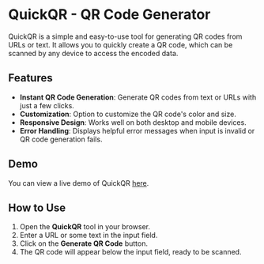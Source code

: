 # QuickQR - QR Code Generator

QuickQR is a simple and easy-to-use tool for generating QR codes from URLs or text. It allows you to quickly create a QR code, which can be scanned by any device to access the encoded data.

## Features

- **Instant QR Code Generation**: Generate QR codes from text or URLs with just a few clicks.
- **Customization**: Option to customize the QR code's color and size.
- **Responsive Design**: Works well on both desktop and mobile devices.
- **Error Handling**: Displays helpful error messages when input is invalid or QR code generation fails.

## Demo

You can view a live demo of QuickQR [here](#).

## How to Use

1. Open the **QuickQR** tool in your browser.
2. Enter a URL or some text in the input field.
3. Click on the **Generate QR Code** button.
4. The QR code will appear below the input field, ready to be scanned.
